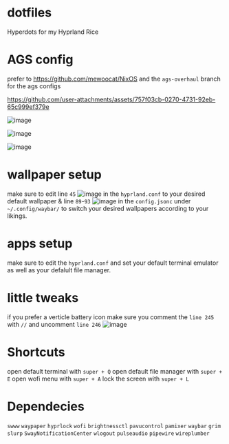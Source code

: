 # dotfiles
Hyperdots for my Hyprland Rice

# AGS config
prefer to https://github.com/mewoocat/NixOS and the `ags-overhaul` branch for the ags configs


https://github.com/user-attachments/assets/757f03cb-0270-4731-92eb-65c999ef379e

![image](https://github.com/user-attachments/assets/2c7ca7cb-6c3a-457c-a386-65a8b87aa52c)

![image](https://github.com/user-attachments/assets/dee1212e-5468-4ca0-982d-20d769562bca)

![image](https://github.com/user-attachments/assets/ec6cd4ab-2718-4dd6-a36a-4ec071da4e95)









# wallpaper setup
make sure to edit line `45` ![image](https://github.com/user-attachments/assets/3a620a41-d9fa-4ec4-a9b8-07c480be6b81)
in the `hyprland.conf` to your desired default wallpaper & line `89`-`93` ![image](https://github.com/user-attachments/assets/aedece50-13f2-4afa-a7ba-41c8f2474ee4)
in the `config.jsonc` under `~/.config/waybar/` to switch your desired wallpapers according to your likings.

# apps setup
make sure to edit the `hyprland.conf` and set your default terminal emulator as well as your defalult file manager.

# little tweaks
if you prefer a verticle battery icon make sure you comment the `line 245` with `//`
and uncomment `line 246` 
![image](https://github.com/user-attachments/assets/2657eefa-c620-4d37-9a81-d5c4560ad092)
 

# Shortcuts
open default terminal with `super + Q`
open default file manager with `super + E`
open wofi menu with `super + A`
lock the screen with `super + L`

# Dependecies
`swww`
`waypaper`
`hyprlock`
`wofi`
`brightnessctl`
`pavucontrol`
`pamixer`
`waybar`
`grim`
`slurp`
`SwayNotificationCenter`
`wlogout`
`pulseaudio`
`pipewire`
`wireplumber`


